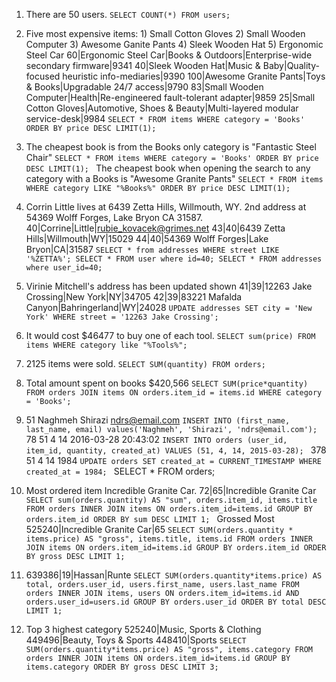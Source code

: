 1. There are 50 users.
``SELECT COUNT(*) FROM users;
``

2. Five most expensive items: 1) Small Cotton Gloves 2) Small Wooden Computer 3) Awesome Ganite Pants 4) Sleek Wooden Hat 5) Ergonomic Steel Car
  60|Ergonomic Steel Car|Books & Outdoors|Enterprise-wide secondary firmware|9341
  40|Sleek Wooden Hat|Music & Baby|Quality-focused heuristic info-mediaries|9390
  100|Awesome Granite Pants|Toys & Books|Upgradable 24/7 access|9790
  83|Small Wooden Computer|Health|Re-engineered fault-tolerant adapter|9859
  25|Small Cotton Gloves|Automotive, Shoes & Beauty|Multi-layered modular service-desk|9984
``SELECT * FROM items WHERE category = 'Books' ORDER BY price DESC LIMIT(1);
``

3. The cheapest book is from the Books only category is "Fantastic Steel Chair"
``SELECT * FROM items WHERE category = 'Books' ORDER BY price DESC LIMIT(1);
  ``
  The cheapest book when opening the search to any category with a Books is "Awesome Granite Pants"
`` SELECT * FROM items WHERE category LIKE "%Books%" ORDER BY price DESC LIMIT(1);
``

4. Corrin Little lives at 6439 Zetta Hills, Willmouth, WY. 2nd address at 54369 Wolff Forges, Lake Bryon CA 31587.
  40|Corrine|Little|rubie_kovacek@grimes.net
  43|40|6439 Zetta Hills|Willmouth|WY|15029
  44|40|54369 Wolff Forges|Lake Bryon|CA|31587
``SELECT * from addresses WHERE street LIKE '%ZETTA%';
  SELECT * FROM user where id=40;
  SELECT * FROM addresses where user_id=40;
    ``
5. Virinie Mitchell's address has been updated shown
  41|39|12263 Jake Crossing|New York|NY|34705
   42|39|83221 Mafalda Canyon|Bahringerland|WY|24028
``UPDATE addresses SET city = 'New York' WHERE street = '12263 Jake Crossing';
  ``
6. It would cost $46477 to buy one of each tool.
``SELECT sum(price) FROM items WHERE category like "%Tools%";
``
7. 2125 items were sold.
``SELECT SUM(quantity) FROM orders;
``
8. Total amount spent on books $420,566
``SELECT SUM(price*quantity)
  FROM orders
  JOIN items
  ON orders.item_id = items.id
  WHERE category = 'Books';
``
9. 51    Naghmeh        Shirazi  ndrs@email.com
``INSERT INTO (first_name, last_name, email)
  values('Naghmeh', 'Shirazi', 'ndrs@email.com');
  ``
  78   51             4     14    2016-03-28 20:43:02
  ``INSERT INTO orders (user_id, item_id, quantity, created_at)
    VALUES (51, 4, 14, 2015-03-28);
    ``
    378   51             4     14    1984
  ``UPDATE orders SET created_at = CURRENT_TIMESTAMP
    WHERE created_at = 1984;
  ``
  SELECT * FROM orders;

10. Most ordered item Incredible Granite Car.
  72|65|Incredible Granite Car
  ``SELECT sum(orders.quantity) AS "sum", orders.item_id, items.title
  FROM orders INNER JOIN items ON orders.item_id=items.id
  GROUP BY orders.item_id ORDER BY sum DESC LIMIT 1;
  ``
  Grossed Most 525240|Incredible Granite Car|65
  ``SELECT SUM(orders.quantity * items.price) AS "gross", items.title, items.id
  FROM orders INNER JOIN items ON orders.item_id=items.id
  GROUP BY orders.item_id ORDER BY gross DESC LIMIT 1;
  ``
11. 639386|19|Hassan|Runte
``SELECT SUM(orders.quantity*items.price) AS total, orders.user_id, users.first_name, users.last_name
  FROM orders INNER JOIN items, users ON orders.item_id=items.id AND orders.user_id=users.id
  GROUP BY orders.user_id ORDER BY total DESC LIMIT 1;
``
12. Top 3 highest category
  525240|Music, Sports & Clothing
  449496|Beauty, Toys & Sports
  448410|Sports
  ``SELECT SUM(orders.quantity*items.price) AS "gross", items.category
  FROM orders INNER JOIN items ON orders.item_id=items.id
  GROUP BY items.category ORDER BY gross DESC LIMIT 3;
  ``
